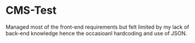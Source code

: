 # CMS-Test

Managed most of the front-end requirements but felt limited by my lack of back-end knowledge hence the occasioanl hardcoding and use of JSON. 



